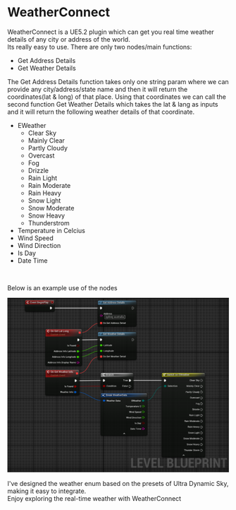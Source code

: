 <h1>WeatherConnect</h1>
<p>WeatherConnect is a UE5.2 plugin which can get you real time weather details of any city or address of the world. <br> Its really easy to use. There are only two nodes/main functions: </p>
<ul>
  <li>Get Address Details</li>
    <li>Get Weather Details</li>
</ul>
<p> The Get Address Details function takes only one string param where we can provide any city/address/state name and then it will return the coordinates(lat & long) of that place. Using that coordinates we can call the second function Get Weather Details which takes the lat & lang as inputs and it will return the following weather details of that coordinate.</p>

<ul>
  <li>EWeather
    <ul>
      <li>Clear Sky</li>
      <li>Mainly Clear</li>
      <li>Partly Cloudy</li>
      <li>Overcast</li>
      <li>Fog</li>
      <li>Drizzle</li>
      <li>Rain Light</li>
      <li>Rain Moderate</li>
      <li>Rain Heavy</li>
      <li>Snow Light</li>
      <li>Snow Moderate</li>
      <li>Snow Heavy</li>   
      <li>Thunderstrom</li>
    </ul>
  </li>
  <li>Temperature in Celcius</li>
  <li>Wind Speed</li>
  <li>Wind Direction</li>
  <li>Is Day</li>
  <li>Date Time</li>
 
</ul>
<br>
<p>Below is an example use of the nodes</p>

![alt text](https://github.com/unrealsumon/WeatherConnect/blob/master/Example.png?raw=true)


<p>I've designed the weather enum based on the presets of Ultra Dynamic Sky, making it easy to integrate. <br>
Enjoy exploring the real-time weather with WeatherConnect</p>
